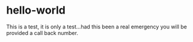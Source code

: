 # hello-world
This is a test, it is only a test...had this been a real emergency you will be provided a call back number.
